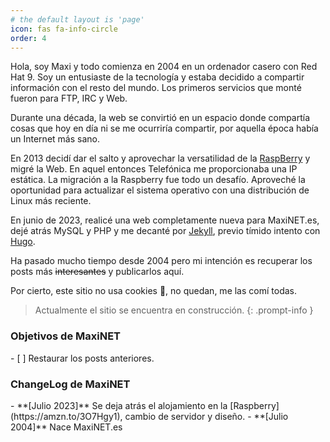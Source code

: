```yaml
---
# the default layout is 'page'
icon: fas fa-info-circle
order: 4
---
```


Hola, soy Maxi y todo comienza en 2004 en un ordenador casero con Red Hat 9. Soy un entusiaste de la tecnología y estaba decidido a compartir información con el resto del mundo. Los primeros servicios que monté fueron para FTP, IRC y Web.

Durante una década, la web se convirtió en un espacio donde compartía cosas que hoy en día ni se me ocurriría compartir, por aquella época había un Internet más sano.

En 2013 decidí dar el salto y aprovechar la versatilidad de la [RaspBerry](https://amzn.to/3O7Hgy1) y migré la Web. En aquel entonces Telefónica me proporcionaba una IP estática. La migración a la Raspberry fue todo un desafío. Aproveché la oportunidad para actualizar el sistema operativo con una distribución de Linux más reciente.

En junio de 2023, realicé una web completamente nueva para MaxiNET.es, dejé atrás MySQL y PHP y me decanté por [Jekyll](https://jekyllrb.com/), previo tímido intento con [Hugo](https://gohugo.io/).

Ha pasado mucho tiempo desde 2004 pero mi intención es recuperar los posts más ~~interesantes~~ y publicarlos aquí.

Por cierto, este sitio no usa cookies 🍪, no quedan, me las comí todas.   

> Actualmente el sitio se encuentra en construcción.
{: .prompt-info }

<h3>Objetivos de MaxiNET</h3>
- [ ] Restaurar los posts anteriores.   


<h3>ChangeLog de MaxiNET</h3>
- **[Julio 2023]** Se deja atrás el alojamiento en la [Raspberry](https://amzn.to/3O7Hgy1), cambio de servidor y diseño.   
- **[Julio 2004]** Nace MaxiNET.es